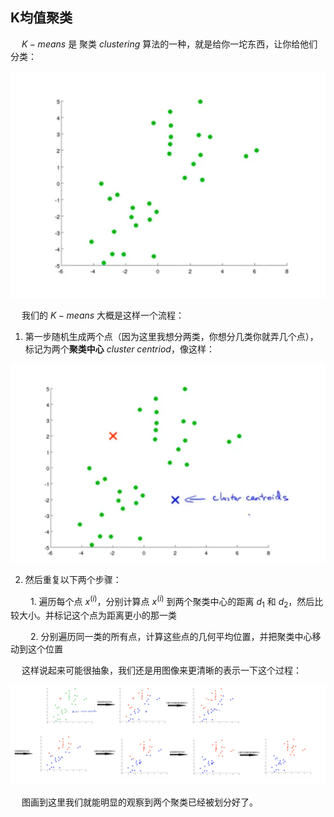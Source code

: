 ## K均值聚类

&emsp; $K-means$ 是 聚类 $clustering$ 算法的一种，就是给你一坨东西，让你给他们分类：

![](./pic/KM1.png)

&emsp; 我们的 $K-means$ 大概是这样一个流程：

1. 第一步随机生成两个点（因为这里我想分两类，你想分几类你就弄几个点），标记为两个**聚类中心** $cluster \; centriod$，像这样：

![](./pic/KM2.png)

2. 然后重复以下两个步骤：

&emsp;&emsp; 1. 遍历每个点 $x^{(i)}$，分别计算点 $x^{(i)}$ 到两个聚类中心的距离 $d_1$ 和 $d_2$，然后比较大小。并标记这个点为距离更小的那一类 

&emsp;&emsp; 2. 分别遍历同一类的所有点，计算这些点的几何平均位置，并把聚类中心移动到这个位置

&emsp; 这样说起来可能很抽象，我们还是用图像来更清晰的表示一下这个过程：

![](./pic/KM3.png)

&emsp; 图画到这里我们就能明显的观察到两个聚类已经被划分好了。